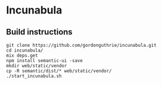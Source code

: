 # Incunabula

## Build instructions

```
git clone https://github.com/gordonguthrie/incunabula.git
cd incunabula/
mix deps.get
npm install semantic-ui -save
mkdir web/static/vendor
cp -R semantic/dist/* web/static/vendor/
./start_incunabula.sh
```
